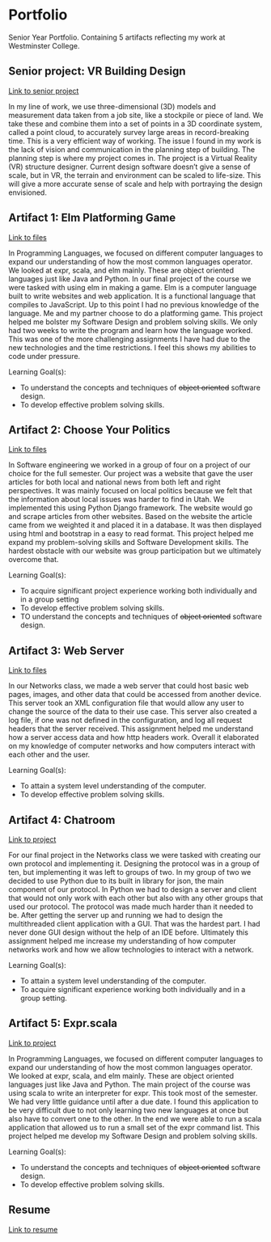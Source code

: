 # Portfolio
Senior Year Portfolio. Containing 5 artifacts reflecting my work at Westminster College.

## Senior project: VR Building Design
[Link to senior project](https://github.com/Yetti95/Alpha-VR-Blueprints)

In my line of work, we use three-dimensional (3D) models and measurement data taken from a job site, like a stockpile or piece of land. We take these and combine them into a set of points in a 3D coordinate system, called a point cloud, to accurately survey large areas in record-breaking time. This is a very efficient way of working. The issue I found in my work is the lack of vision and communication in the planning step of building. The planning step is where my project comes in. The project is a Virtual Reality (VR) structure designer. Current design software doesn’t give a sense of scale, but in VR, the terrain and environment can be scaled to life-size. This will give a more accurate sense of scale and help with portraying the design envisioned.

## Artifact 1: Elm Platforming Game
[Link to files](https://github.com/Yetti95/Blockio.github.io)

In Programming Languages, we focused on different computer languages to expand our understanding of how the most common languages operator. We looked at expr, scala, and elm mainly. These are object oriented languages just like Java and Python. In our final project of the course we were tasked with using elm in making a game. Elm is a computer language built to write websites and web application. It is a functional language that compiles to JavaScript. Up to this point I had no previous knowledge of the language. Me and my partner choose to do a platforming game. This project helped me bolster my Software Design and problem solving skills. We only had two weeks to write the program and learn how the language worked. This was one of the more challenging assignments I have had due to the new technologies and the time restrictions. I feel this shows my abilities to code under pressure.

Learning Goal(s):
* To understand the concepts and techniques of <del>object oriented</del> software design.
* To develop effective problem solving skills.



## Artifact 2: Choose Your Politics
[Link to files](https://github.com/Yetti95/Choose_Your_Polotics)

In Software engineering we worked in a group of four on a project of our choice for the full semester. Our project was a website that gave the user articles for both local and national news from both left and right perspectives. It was mainly focused on local politics because we felt that the information about local issues was harder to find in Utah. We implemented this using Python Django framework. The website would go and scrape articles from other websites. Based on the website the article came from we weighted it and placed it in a database. It was then displayed using html and bootstrap in a easy to read format. This project helped me expand my problem-solving skills and Software Development skills. The hardest obstacle with our website was group participation but we ultimately overcome that.

Learning Goal(s):
* To acquire significant project experience working both individually and in a group setting
* To develop effective problem solving skills.
* TO understand the concepts and techniques of <del>object oriented</del> software design.



## Artifact 3: Web Server
[Link to files](https://github.com/Yetti95/Webserver)

In our Networks class, we made a web server that could host basic web pages, images, and other data that could be accessed from another device. This server took an XML configuration file that would allow any user to change the source of the data to their use case. This server also created a log file, if one was not defined in the configuration, and log all request headers that the server received. This assignment helped me understand how a server access data and how http headers work. Overall it elaborated on my knowledge of computer networks and how computers interact with each other and the user.

Learning Goal(s):
* To attain a system level understanding of the computer.
* To develop effective problem solving skills.



## Artifact 4: Chatroom
[Link to project](https://github.com/Yetti95/ChatRoom)

For our final project in the Networks class we were tasked with creating our own protocol and implementing it. Designing the protocol was in a group of ten, but implementing it was left to groups of two. In my group of two we decided to use Python due to its built in library for json, the main component of our protocol. In Python we had to design a server and client that would not only work with each other but also with any other groups that used our protocol. The protocol was made much harder than it needed to be. After getting the server up and running we had to design the multithreaded client application with a GUI. That was the hardest part. I had never done GUI design without the help of an IDE before. Ultimately this assignment helped me increase my understanding of how computer networks work and how we allow technologies to interact with a network.

Learning Goal(s):
* To attain a system level understanding of the computer.
* To acquire significant experience working both individually and in a group setting.



## Artifact 5: Expr.scala
[Link to project](https://github.com/Yetti95/Portfolio/blob/master/expr.scala)

In Programming Languages, we focused on different computer languages to expand our understanding of how the most common languages operator. We looked at expr, scala, and elm mainly. These are object oriented languages just like Java and Python. The main project of the course was using scala to write an interpreter for expr. This took most of the semester. We had very little guidance until after a due date. I found this application to be very difficult due to not only learning two new languages at once but also have to convert one to the other. In the end we were able to run a scala application that allowed us to run a small set of the expr command list. This project helped me develop my Software Design and problem solving skills.


Learning Goal(s):
* To understand the concepts and techniques of <del>object oriented</del> software design.
* To develop effective problem solving skills.



## Resume
[Link to resume](https://github.com/Yetti95/Portfolio/blob/master/Resume.pdf)





